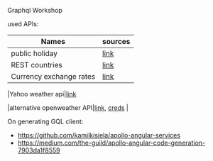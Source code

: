 Graphql Workshop

used APIs:

|Names| sources  |
|---| ------------- |
|public holiday |[link](https://date.nager.at/Api)|
|REST countries| [link](https://restcountries.eu/#api-endpoints-response-example)  |   
|Currency exchange rates| [link](https://exchangeratesapi.io/) |   

|Yahoo weather api|[link](https://developer.yahoo.com/weather)


|alternative openweather API|[link](https://openweathermap.org/current), [creds](https://gist.github.com/SebastianM/d4de7c3427883896b4b8)  |   

On generating GQL client:
- https://github.com/kamilkisiela/apollo-angular-services
- https://medium.com/the-guild/apollo-angular-code-generation-7903da1f8559

